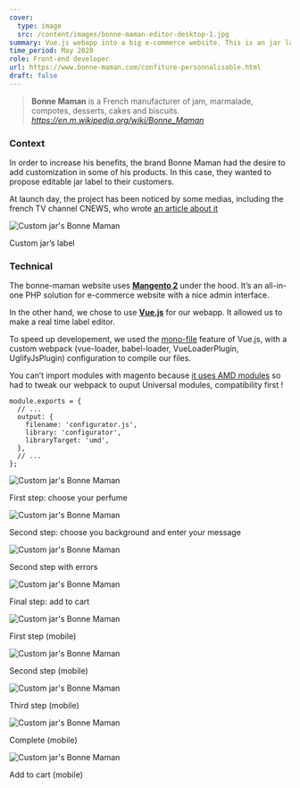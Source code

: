 ```yaml
---
cover:
  type: image
  src: /content/images/bonne-maman-editor-desktop-1.jpg
summary: Vue.js webapp into a big e-commerce website. This is an jar label editor, enabling a customization of the product.
time_period: May 2020
role: Front-end developer
url: https://www.bonne-maman.com/confiture-personnalisable.html
draft: false
---
```


> **Bonne Maman** is a French manufacturer of jam, marmalade, compotes, desserts, cakes and biscuits.\
> <cite>https://en.m.wikipedia.org/wiki/Bonne_Maman</cite>

### Context

In order to increase his benefits, the brand Bonne Maman had the desire to add customization in some of his products.
In this case, they wanted to propose editable jar label to their customers.

At launch day, the project has been noticed by some medias, including the french TV channel CNEWS, who wrote [an article about it](https://www.cnews.fr/food/2020-08-21/les-pots-de-confiture-personnaliser-de-bonne-maman-990852)

![Custom jar's Bonne Maman](/content/images/bonne-maman-preview.jpg)

<figcaption>Custom jar’s label</figcaption>

### Technical

The bonne-maman website uses [**Mangento 2**](https://magento.com/fr) under the hood. It’s an all-in-one PHP solution for e-commerce website with a nice admin interface.

In the other hand, we chose to use **[Vue.js](https://vuejs.org/)** for our webapp. It allowed us to make a real time label editor.

To speed up developement, we used the [mono-file](https://vuejs.org/v2/guide/single-file-components.html) feature of Vue.js, with a custom webpack (vue-loader, babel-loader, VueLoaderPlugin, UglifyJsPlugin) configuration to compile our files.

You can’t import modules with magento because [it uses AMD modules](https://developer.adobe.com/commerce/frontend-core/javascript/requirejs/) so had to tweak our webpack to ouput Universal modules, compatibility first !

```js[webpack.config.js]
module.exports = {
  // ...
  output: {
    filename: 'configurator.js',
    library: 'configurator',
    libraryTarget: 'umd',
  },
  // ...
};
```

![Custom jar's Bonne Maman](/content/images/bonne-maman-editor-desktop-3.jpg)

<figcaption>First step: choose your perfume</figcaption>

![Custom jar's Bonne Maman](/content/images/bonne-maman-editor-desktop-1.jpg)

<figcaption>Second step: choose you background and enter your message</figcaption>

![Custom jar's Bonne Maman](/content/images/bonne-maman-editor-desktop-2.jpg)

<figcaption>Second step with errors</figcaption>

![Custom jar's Bonne Maman](/content/images/bonne-maman-cart-desktop.jpg)

<figcaption>Final step: add to cart</figcaption>

![Custom jar's Bonne Maman](/content/images/bonne-maman-editor-mobile-1.jpg)

<figcaption>First step (mobile)</figcaption>

![Custom jar's Bonne Maman](/content/images/bonne-maman-editor-mobile-2.jpg)

<figcaption>Second step (mobile)</figcaption>

![Custom jar's Bonne Maman](/content/images/bonne-maman-customization-mobile.jpg)

<figcaption>Third step (mobile)</figcaption>

![Custom jar's Bonne Maman](/content/images/bonne-maman-editor-mobile.jpg)

<figcaption>Complete (mobile)</figcaption>

![Custom jar's Bonne Maman](/content/images/bonne-maman-cart-mobile.jpg)

<figcaption>Add to cart (mobile)</figcaption>
